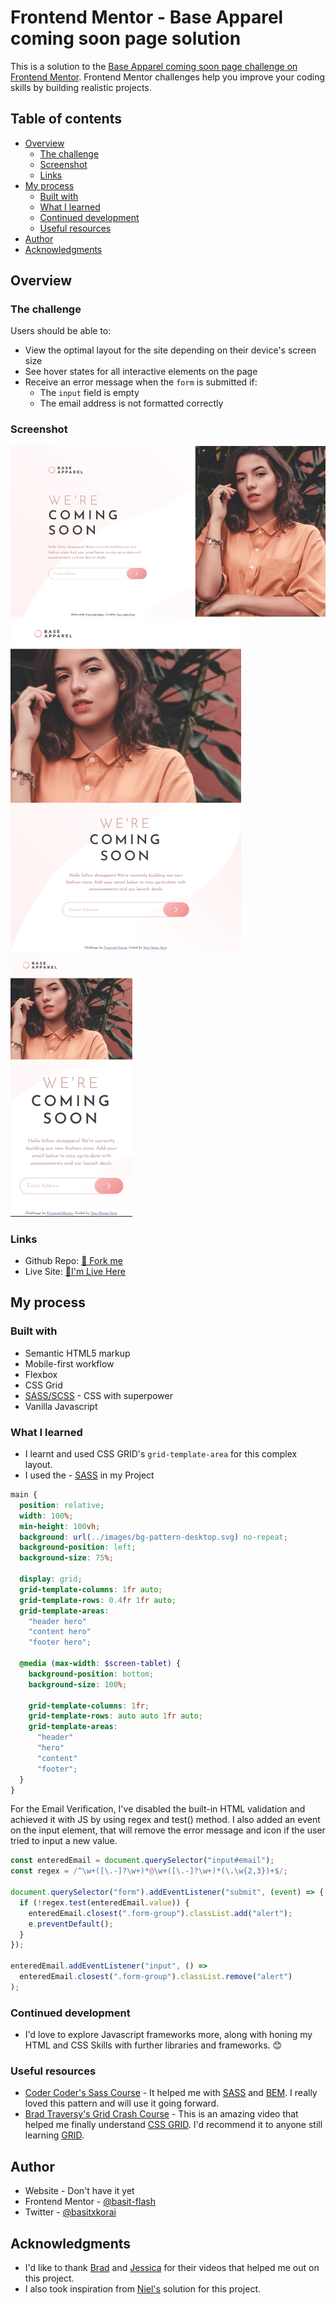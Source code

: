 # Frontend Mentor - Base Apparel coming soon page solution

This is a solution to the [Base Apparel coming soon page challenge on Frontend Mentor](https://www.frontendmentor.io/challenges/base-apparel-coming-soon-page-5d46b47f8db8a7063f9331a0). Frontend Mentor challenges help you improve your coding skills by building realistic projects.

## Table of contents

- [Overview](#overview)
  - [The challenge](#the-challenge)
  - [Screenshot](#screenshot)
  - [Links](#links)
- [My process](#my-process)
  - [Built with](#built-with)
  - [What I learned](#what-i-learned)
  - [Continued development](#continued-development)
  - [Useful resources](#useful-resources)
- [Author](#author)
- [Acknowledgments](#acknowledgments)

## Overview

### The challenge

Users should be able to:

- View the optimal layout for the site depending on their device's screen size
- See hover states for all interactive elements on the page
- Receive an error message when the `form` is submitted if:
  - The `input` field is empty
  - The email address is not formatted correctly

### Screenshot

![](./design/Desktop.png)
![](./design/Tablet.png)
![](./design/Mobile.png)

### Links

- Github Repo: [🍴 Fork me](https://github.com/basitkorai/Base-Apparel)
- Live Site: [🏡I'm Live Here](https://basitkorai.github.io/Base-Apparel/)

## My process

### Built with

- Semantic HTML5 markup
- Mobile-first workflow
- Flexbox
- CSS Grid
- [SASS/SCSS](https://sass-lang.com) - CSS with superpower
- Vanilla Javascript

### What I learned

- I learnt and used CSS GRID's `grid-template-area` for this complex layout.
- I used the - [SASS](https://sass-lang.com) in my Project

```scss
main {
  position: relative;
  width: 100%;
  min-height: 100vh;
  background: url(../images/bg-pattern-desktop.svg) no-repeat;
  background-position: left;
  background-size: 75%;

  display: grid;
  grid-template-columns: 1fr auto;
  grid-template-rows: 0.4fr 1fr auto;
  grid-template-areas:
    "header hero"
    "content hero"
    "footer hero";

  @media (max-width: $screen-tablet) {
    background-position: bottom;
    background-size: 100%;

    grid-template-columns: 1fr;
    grid-template-rows: auto auto 1fr auto;
    grid-template-areas:
      "header"
      "hero"
      "content"
      "footer";
  }
}
```

For the Email Verification, I've disabled the built-in HTML validation and achieved it with JS by using regex and test() method. I also added an event on the input element, that will remove the error message and icon if the user tried to input a new value.

```js
const enteredEmail = document.querySelector("input#email");
const regex = /^\w+([\.-]?\w+)*@\w+([\.-]?\w+)*(\.\w{2,3})+$/;

document.querySelector("form").addEventListener("submit", (event) => {
  if (!regex.test(enteredEmail.value)) {
    enteredEmail.closest(".form-group").classList.add("alert");
    e.preventDefault();
  }
});

enteredEmail.addEventListener("input", () =>
  enteredEmail.closest(".form-group").classList.remove("alert")
);
```

### Continued development

- I'd love to explore Javascript frameworks more, along with honing my HTML and CSS Skills with further libraries and frameworks. 😊

### Useful resources

- [Coder Coder's Sass Course](https://www.youtube.com/watch?v=jfMHA8SqUL4&ab_channel=CoderCoder) - It helped me with [SASS](https://sass-lang.com) and [BEM](https://getbem.com/). I really loved this pattern and will use it going forward.
- [Brad Traversy's Grid Crash Course](https://www.youtube.com/watch?v=0xMQfnTU6oo&ab_channel=TraversyMedia) - This is an amazing video that helped me finally understand [CSS GRID](https://developer.mozilla.org/en-US/docs/Web/CSS/CSS_Grid_Layout). I'd recommend it to anyone still learning [GRID](https://developer.mozilla.org/en-US/docs/Web/CSS/CSS_Grid_Layout).

## Author

- Website - Don't have it yet
- Frontend Mentor - [@basit-flash](https://www.frontendmentor.io/profile/basit-flash)
- Twitter - [@basitxkorai](https://www.twitter.com/basitxkorai)

## Acknowledgments

- I'd like to thank [Brad](https://g.co/kgs/eFCuQB) and [Jessica](https://coder-coder.com/) for their videos that helped me out on this project.
- I also took inspiration from [Niel's](https://github.com/NJVS) solution for this project.
